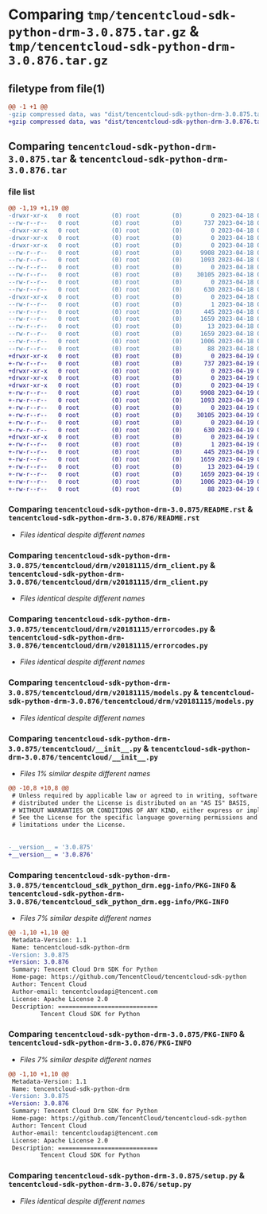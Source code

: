 # Comparing `tmp/tencentcloud-sdk-python-drm-3.0.875.tar.gz` & `tmp/tencentcloud-sdk-python-drm-3.0.876.tar.gz`

## filetype from file(1)

```diff
@@ -1 +1 @@
-gzip compressed data, was "dist/tencentcloud-sdk-python-drm-3.0.875.tar", last modified: Tue Apr 18 00:34:37 2023, max compression
+gzip compressed data, was "dist/tencentcloud-sdk-python-drm-3.0.876.tar", last modified: Wed Apr 19 00:24:52 2023, max compression
```

## Comparing `tencentcloud-sdk-python-drm-3.0.875.tar` & `tencentcloud-sdk-python-drm-3.0.876.tar`

### file list

```diff
@@ -1,19 +1,19 @@
-drwxr-xr-x   0 root         (0) root         (0)        0 2023-04-18 00:34:37.000000 tencentcloud-sdk-python-drm-3.0.875/
--rw-r--r--   0 root         (0) root         (0)      737 2023-04-18 00:34:36.000000 tencentcloud-sdk-python-drm-3.0.875/README.rst
-drwxr-xr-x   0 root         (0) root         (0)        0 2023-04-18 00:34:37.000000 tencentcloud-sdk-python-drm-3.0.875/tencentcloud/
-drwxr-xr-x   0 root         (0) root         (0)        0 2023-04-18 00:34:37.000000 tencentcloud-sdk-python-drm-3.0.875/tencentcloud/drm/
-drwxr-xr-x   0 root         (0) root         (0)        0 2023-04-18 00:34:37.000000 tencentcloud-sdk-python-drm-3.0.875/tencentcloud/drm/v20181115/
--rw-r--r--   0 root         (0) root         (0)     9908 2023-04-18 00:34:36.000000 tencentcloud-sdk-python-drm-3.0.875/tencentcloud/drm/v20181115/drm_client.py
--rw-r--r--   0 root         (0) root         (0)     1093 2023-04-18 00:34:36.000000 tencentcloud-sdk-python-drm-3.0.875/tencentcloud/drm/v20181115/errorcodes.py
--rw-r--r--   0 root         (0) root         (0)        0 2023-04-18 00:34:36.000000 tencentcloud-sdk-python-drm-3.0.875/tencentcloud/drm/v20181115/__init__.py
--rw-r--r--   0 root         (0) root         (0)    30105 2023-04-18 00:34:36.000000 tencentcloud-sdk-python-drm-3.0.875/tencentcloud/drm/v20181115/models.py
--rw-r--r--   0 root         (0) root         (0)        0 2023-04-18 00:34:36.000000 tencentcloud-sdk-python-drm-3.0.875/tencentcloud/drm/__init__.py
--rw-r--r--   0 root         (0) root         (0)      630 2023-04-18 00:34:36.000000 tencentcloud-sdk-python-drm-3.0.875/tencentcloud/__init__.py
-drwxr-xr-x   0 root         (0) root         (0)        0 2023-04-18 00:34:37.000000 tencentcloud-sdk-python-drm-3.0.875/tencentcloud_sdk_python_drm.egg-info/
--rw-r--r--   0 root         (0) root         (0)        1 2023-04-18 00:34:37.000000 tencentcloud-sdk-python-drm-3.0.875/tencentcloud_sdk_python_drm.egg-info/dependency_links.txt
--rw-r--r--   0 root         (0) root         (0)      445 2023-04-18 00:34:37.000000 tencentcloud-sdk-python-drm-3.0.875/tencentcloud_sdk_python_drm.egg-info/SOURCES.txt
--rw-r--r--   0 root         (0) root         (0)     1659 2023-04-18 00:34:37.000000 tencentcloud-sdk-python-drm-3.0.875/tencentcloud_sdk_python_drm.egg-info/PKG-INFO
--rw-r--r--   0 root         (0) root         (0)       13 2023-04-18 00:34:37.000000 tencentcloud-sdk-python-drm-3.0.875/tencentcloud_sdk_python_drm.egg-info/top_level.txt
--rw-r--r--   0 root         (0) root         (0)     1659 2023-04-18 00:34:37.000000 tencentcloud-sdk-python-drm-3.0.875/PKG-INFO
--rw-r--r--   0 root         (0) root         (0)     1006 2023-04-18 00:34:36.000000 tencentcloud-sdk-python-drm-3.0.875/setup.py
--rw-r--r--   0 root         (0) root         (0)       88 2023-04-18 00:34:37.000000 tencentcloud-sdk-python-drm-3.0.875/setup.cfg
+drwxr-xr-x   0 root         (0) root         (0)        0 2023-04-19 00:24:52.000000 tencentcloud-sdk-python-drm-3.0.876/
+-rw-r--r--   0 root         (0) root         (0)      737 2023-04-19 00:24:52.000000 tencentcloud-sdk-python-drm-3.0.876/README.rst
+drwxr-xr-x   0 root         (0) root         (0)        0 2023-04-19 00:24:52.000000 tencentcloud-sdk-python-drm-3.0.876/tencentcloud/
+drwxr-xr-x   0 root         (0) root         (0)        0 2023-04-19 00:24:52.000000 tencentcloud-sdk-python-drm-3.0.876/tencentcloud/drm/
+drwxr-xr-x   0 root         (0) root         (0)        0 2023-04-19 00:24:52.000000 tencentcloud-sdk-python-drm-3.0.876/tencentcloud/drm/v20181115/
+-rw-r--r--   0 root         (0) root         (0)     9908 2023-04-19 00:24:52.000000 tencentcloud-sdk-python-drm-3.0.876/tencentcloud/drm/v20181115/drm_client.py
+-rw-r--r--   0 root         (0) root         (0)     1093 2023-04-19 00:24:52.000000 tencentcloud-sdk-python-drm-3.0.876/tencentcloud/drm/v20181115/errorcodes.py
+-rw-r--r--   0 root         (0) root         (0)        0 2023-04-19 00:24:52.000000 tencentcloud-sdk-python-drm-3.0.876/tencentcloud/drm/v20181115/__init__.py
+-rw-r--r--   0 root         (0) root         (0)    30105 2023-04-19 00:24:52.000000 tencentcloud-sdk-python-drm-3.0.876/tencentcloud/drm/v20181115/models.py
+-rw-r--r--   0 root         (0) root         (0)        0 2023-04-19 00:24:52.000000 tencentcloud-sdk-python-drm-3.0.876/tencentcloud/drm/__init__.py
+-rw-r--r--   0 root         (0) root         (0)      630 2023-04-19 00:24:52.000000 tencentcloud-sdk-python-drm-3.0.876/tencentcloud/__init__.py
+drwxr-xr-x   0 root         (0) root         (0)        0 2023-04-19 00:24:52.000000 tencentcloud-sdk-python-drm-3.0.876/tencentcloud_sdk_python_drm.egg-info/
+-rw-r--r--   0 root         (0) root         (0)        1 2023-04-19 00:24:52.000000 tencentcloud-sdk-python-drm-3.0.876/tencentcloud_sdk_python_drm.egg-info/dependency_links.txt
+-rw-r--r--   0 root         (0) root         (0)      445 2023-04-19 00:24:52.000000 tencentcloud-sdk-python-drm-3.0.876/tencentcloud_sdk_python_drm.egg-info/SOURCES.txt
+-rw-r--r--   0 root         (0) root         (0)     1659 2023-04-19 00:24:52.000000 tencentcloud-sdk-python-drm-3.0.876/tencentcloud_sdk_python_drm.egg-info/PKG-INFO
+-rw-r--r--   0 root         (0) root         (0)       13 2023-04-19 00:24:52.000000 tencentcloud-sdk-python-drm-3.0.876/tencentcloud_sdk_python_drm.egg-info/top_level.txt
+-rw-r--r--   0 root         (0) root         (0)     1659 2023-04-19 00:24:52.000000 tencentcloud-sdk-python-drm-3.0.876/PKG-INFO
+-rw-r--r--   0 root         (0) root         (0)     1006 2023-04-19 00:24:52.000000 tencentcloud-sdk-python-drm-3.0.876/setup.py
+-rw-r--r--   0 root         (0) root         (0)       88 2023-04-19 00:24:52.000000 tencentcloud-sdk-python-drm-3.0.876/setup.cfg
```

### Comparing `tencentcloud-sdk-python-drm-3.0.875/README.rst` & `tencentcloud-sdk-python-drm-3.0.876/README.rst`

 * *Files identical despite different names*

### Comparing `tencentcloud-sdk-python-drm-3.0.875/tencentcloud/drm/v20181115/drm_client.py` & `tencentcloud-sdk-python-drm-3.0.876/tencentcloud/drm/v20181115/drm_client.py`

 * *Files identical despite different names*

### Comparing `tencentcloud-sdk-python-drm-3.0.875/tencentcloud/drm/v20181115/errorcodes.py` & `tencentcloud-sdk-python-drm-3.0.876/tencentcloud/drm/v20181115/errorcodes.py`

 * *Files identical despite different names*

### Comparing `tencentcloud-sdk-python-drm-3.0.875/tencentcloud/drm/v20181115/models.py` & `tencentcloud-sdk-python-drm-3.0.876/tencentcloud/drm/v20181115/models.py`

 * *Files identical despite different names*

### Comparing `tencentcloud-sdk-python-drm-3.0.875/tencentcloud/__init__.py` & `tencentcloud-sdk-python-drm-3.0.876/tencentcloud/__init__.py`

 * *Files 1% similar despite different names*

```diff
@@ -10,8 +10,8 @@
 # Unless required by applicable law or agreed to in writing, software
 # distributed under the License is distributed on an "AS IS" BASIS,
 # WITHOUT WARRANTIES OR CONDITIONS OF ANY KIND, either express or implied.
 # See the License for the specific language governing permissions and
 # limitations under the License.
 
 
-__version__ = '3.0.875'
+__version__ = '3.0.876'
```

### Comparing `tencentcloud-sdk-python-drm-3.0.875/tencentcloud_sdk_python_drm.egg-info/PKG-INFO` & `tencentcloud-sdk-python-drm-3.0.876/tencentcloud_sdk_python_drm.egg-info/PKG-INFO`

 * *Files 7% similar despite different names*

```diff
@@ -1,10 +1,10 @@
 Metadata-Version: 1.1
 Name: tencentcloud-sdk-python-drm
-Version: 3.0.875
+Version: 3.0.876
 Summary: Tencent Cloud Drm SDK for Python
 Home-page: https://github.com/TencentCloud/tencentcloud-sdk-python
 Author: Tencent Cloud
 Author-email: tencentcloudapi@tencent.com
 License: Apache License 2.0
 Description: ============================
         Tencent Cloud SDK for Python
```

### Comparing `tencentcloud-sdk-python-drm-3.0.875/PKG-INFO` & `tencentcloud-sdk-python-drm-3.0.876/PKG-INFO`

 * *Files 7% similar despite different names*

```diff
@@ -1,10 +1,10 @@
 Metadata-Version: 1.1
 Name: tencentcloud-sdk-python-drm
-Version: 3.0.875
+Version: 3.0.876
 Summary: Tencent Cloud Drm SDK for Python
 Home-page: https://github.com/TencentCloud/tencentcloud-sdk-python
 Author: Tencent Cloud
 Author-email: tencentcloudapi@tencent.com
 License: Apache License 2.0
 Description: ============================
         Tencent Cloud SDK for Python
```

### Comparing `tencentcloud-sdk-python-drm-3.0.875/setup.py` & `tencentcloud-sdk-python-drm-3.0.876/setup.py`

 * *Files identical despite different names*

